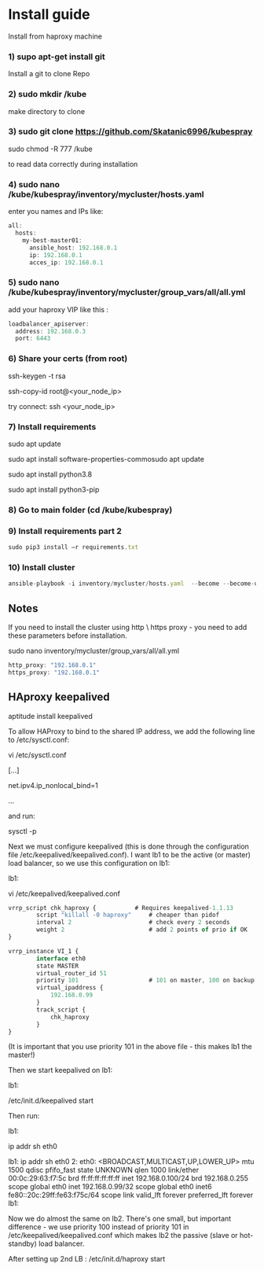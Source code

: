 # Install guide
Install from haproxy machine

### 1) supo apt-get install git 
  Install a git to clone Repo

### 2) sudo mkdir /kube
  make directory to clone

### 3) sudo git clone https://github.com/Skatanic6996/kubespray

sudo chmod -R 777 /kube 

to read data correctly during installation

### 4) sudo nano /kube/kubespray/inventory/mycluster/hosts.yaml
  enter you names and IPs
  like:

``` js
all:
  hosts:
    my-best-master01:
      ansible_host: 192.168.0.1
      ip: 192.168.0.1
      acces_ip: 192.168.0.1
``` 
### 5) sudo nano /kube/kubespray/inventory/mycluster/group_vars/all/all.yml
  add your haproxy VIP like this :
``` js
loadbalancer_apiserver:
  address: 192.168.0.3
  port: 6443
```
### 6) Share your certs (from root)
ssh-keygen -t rsa

ssh-copy-id root@<your_node_ip>

try connect: ssh <your_node_ip>

### 7) Install requirements

sudo apt update 

sudo apt install software-properties-commosudo apt update 

sudo apt install python3.8 

sudo apt install python3-pip 

### 8) Go to main folder (cd /kube/kubespray)

### 9) Install requirements part 2
``` js
sudo pip3 install –r requirements.txt 
```

### 10) Install cluster
``` js
ansible-playbook -i inventory/mycluster/hosts.yaml  --become --become-user=root cluster.yml --extra-vars "ansible_sudo_pass=<your_root_password>" --timeout 180
```



## Notes

If you need to install the cluster using http \ https proxy - you need to add these parameters before installation.

sudo nano inventory/mycluster/group_vars/all/all.yml
``` js
http_proxy: "192.168.0.1"
https_proxy: "192.168.0.1"
```

## HAproxy keepalived

aptitude install keepalived

To allow HAProxy to bind to the shared IP address, we add the following line to /etc/sysctl.conf:

vi /etc/sysctl.conf

[...]

net.ipv4.ip_nonlocal_bind=1

... 

and run:

sysctl -p

Next we must configure keepalived (this is done through the configuration file /etc/keepalived/keepalived.conf). I want lb1 to be the active (or master) load balancer, so we use this configuration on lb1:

lb1:

vi /etc/keepalived/keepalived.conf

``` js
vrrp_script chk_haproxy {           # Requires keepalived-1.1.13
        script "killall -0 haproxy"     # cheaper than pidof
        interval 2                      # check every 2 seconds
        weight 2                        # add 2 points of prio if OK
}

vrrp_instance VI_1 {
        interface eth0
        state MASTER
        virtual_router_id 51
        priority 101                    # 101 on master, 100 on backup
        virtual_ipaddress {
            192.168.0.99
        }
        track_script {
            chk_haproxy
        }
}
```

(It is important that you use priority 101 in the above file - this makes lb1 the master!)

Then we start keepalived on lb1:

lb1:

/etc/init.d/keepalived start

Then run:

lb1:

ip addr sh eth0

lb1: ip addr sh eth0
2: eth0: <BROADCAST,MULTICAST,UP,LOWER_UP> mtu 1500 qdisc pfifo_fast state UNKNOWN qlen 1000
    link/ether 00:0c:29:63:f7:5c brd ff:ff:ff:ff:ff:ff
    inet 192.168.0.100/24 brd 192.168.0.255 scope global eth0
    inet 192.168.0.99/32 scope global eth0
    inet6 fe80::20c:29ff:fe63:f75c/64 scope link
       valid_lft forever preferred_lft forever
lb1:

Now we do almost the same on lb2. There's one small, but important difference - we use priority 100 instead of priority 101 in /etc/keepalived/keepalived.conf which makes lb2 the passive (slave or hot-standby) load balancer.

After setting up 2nd LB : /etc/init.d/haproxy start 
